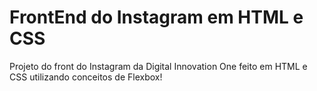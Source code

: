 # FrontEnd do Instagram em HTML e CSS
Projeto do front do Instagram da Digital Innovation One feito em HTML e CSS utilizando conceitos de Flexbox!
